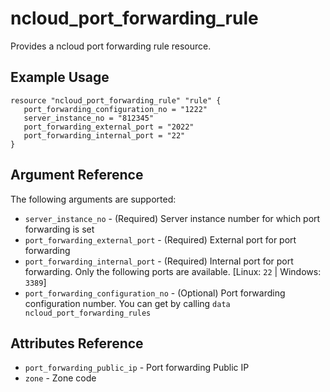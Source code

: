 # ncloud_port_forwarding_rule

Provides a ncloud port forwarding rule resource.

## Example Usage

```hcl
resource "ncloud_port_forwarding_rule" "rule" {
   port_forwarding_configuration_no = "1222"
   server_instance_no = "812345"
   port_forwarding_external_port = "2022"
   port_forwarding_internal_port = "22"
}
```

## Argument Reference

The following arguments are supported:

* `server_instance_no` - (Required) Server instance number for which port forwarding is set
* `port_forwarding_external_port` - (Required) External port for port forwarding
* `port_forwarding_internal_port` - (Required) Internal port for port forwarding. Only the following ports are available. [Linux: `22` | Windows: `3389`]
* `port_forwarding_configuration_no` - (Optional) Port forwarding configuration number. You can get by calling `data ncloud_port_forwarding_rules`

## Attributes Reference

* `port_forwarding_public_ip` - Port forwarding Public IP
* `zone` - Zone code
